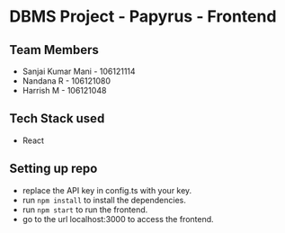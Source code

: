 # DBMS Project - Papyrus - Frontend

## Team Members

- Sanjai Kumar Mani - 106121114
- Nandana R - 106121080
- Harrish M - 106121048

## Tech Stack used

- React

## Setting up repo

- replace the API key in config.ts with your key.
- run `npm install` to install the dependencies.
- run `npm start` to run the frontend.
- go to the url localhost:3000 to access the frontend.
